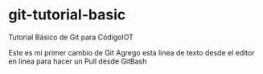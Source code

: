 # git-tutorial-basic
Tutorial Básico de Git para CódigoIOT

Este es mi primer cambio de Git
Agrego esta linea de texto desde el editor en linea para hacer un Pull desde GitBash
